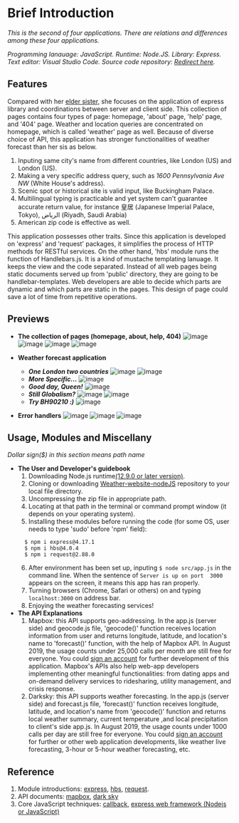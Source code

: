 # Brief Introduction
*This is the second of four applications. There are relations and differences among these four applications.*

*Programming lanauage: JavaScript. Runtime: Node.JS. Library: Express. Text editor: Visual Studio Code. Source code repository: [Redirect here](https://github.com/ZijingMo/Weather-website-nodeJS).*

## Features
Compared with her [elder sister](https://github.com/ZijingMo/After_Graduation/tree/master/Vanilla.JS/Weather), she focuses on the application of express library and coordinations between server and client side. This collection of pages contains four types of page: homepage, 'about' page, 'help' page, and '404' page. Weather and location queries are concentrated on homepage, which is called 'weather' page as well. Because of diverse choice of API, this application has stronger functionalities of weather forecast than her sis as below. 
1. Inputing same city's name from different countries, like London (US) and London (US).
2. Making a very specific address query, such as *1600 Pennsylvania Ave NW* (White House's address).
3. Scenic spot or historical site is valid input, like Buckingham Palace.
4. Multilingual typing is practicable and yet system can't guarantee accurate return value, for instance 皇居 (Japanese Imperial Palace, Tokyo), الرياض (Riyadh, Saudi Arabia)  
5. American zip code is effective as well. 

This application possesses other traits. Since this application is developed on 'express' and 'request' packages, it simplifies the process of HTTP methods for RESTful services. On the other hand, 'hbs' module runs the function of Handlebars.js. It is a kind of mustache templating lanuage. It keeps the view and the code separated. Instead of all web pages being static documents served up from 'public' directory, they are going to be handlebar-templates. Web developers are able to decide which parts are dynamic and which parts are static in the pages. This design of page could save a lot of time from repetitive operations. 

## Previews
- **The collection of pages (homepage, about, help, 404)**
![image](https://github.com/ZijingMo/After_Graduation/blob/master/Node.JS/Weather%20app/Preview/Preview1.png)
![image](https://github.com/ZijingMo/After_Graduation/blob/master/Node.JS/Weather%20app/Preview/Preview2.png)
![image](https://github.com/ZijingMo/After_Graduation/blob/master/Node.JS/Weather%20app/Preview/Preview3.png)
![image](https://github.com/ZijingMo/After_Graduation/blob/master/Node.JS/Weather%20app/Preview/Preview4.png)
- **Weather forecast application**

  - ***One London two countries***
  ![image](https://github.com/ZijingMo/After_Graduation/blob/master/Node.JS/Weather%20app/Preview/Preview5.png)
  ![image](https://github.com/ZijingMo/After_Graduation/blob/master/Node.JS/Weather%20app/Preview/Preview6.png)
  - ***More Specific...***
  ![image](https://github.com/ZijingMo/After_Graduation/blob/master/Node.JS/Weather%20app/Preview/Preview7.png)
  - ***Good day, Queen!***
  ![image](https://github.com/ZijingMo/After_Graduation/blob/master/Node.JS/Weather%20app/Preview/Preview8.png)
  - ***Still Globalism?***
  ![image](https://github.com/ZijingMo/After_Graduation/blob/master/Node.JS/Weather%20app/Preview/Preview9.png)
  ![image](https://github.com/ZijingMo/After_Graduation/blob/master/Node.JS/Weather%20app/Preview/Preview14.png)
  - ***Try BH90210 :)***
  ![image](https://github.com/ZijingMo/After_Graduation/blob/master/Node.JS/Weather%20app/Preview/Preview10.png)  
- **Error handlers**
![image](https://github.com/ZijingMo/After_Graduation/blob/master/Node.JS/Weather%20app/Preview/Preview11.png)
![image](https://github.com/ZijingMo/After_Graduation/blob/master/Node.JS/Weather%20app/Preview/Preview12.png)
![image](https://github.com/ZijingMo/After_Graduation/blob/master/Node.JS/Weather%20app/Preview/Preview13.png)

## Usage, Modules and Miscellany
*Dollar sign($) in this section means path name*
- **The User and Developer's guidebook**
    1. Downloading Node.js runtime[(12.9.0 or later version)](https://nodejs.org/en/download/current/).
    2. Cloning or downloading [Weather-website-nodeJS](https://github.com/ZijingMo/Weather-website-nodeJS) repository to your local file directory. 
    3. Uncompressing the zip file in appropriate path.
    4. Locating at that path in the terminal or command prompt window (it depends on your operating system).
    5. Installing these modules before running the code (for some OS, user needs to type 'sudo' before 'npm' field):
    ```
      $ npm i express@4.17.1 
      $ npm i hbs@4.0.4
      $ npm i request@2.88.0
    ```
    6. After environment has been set up, inputing ``$ node src/app.js`` in the command line. When the sentence of ``Server is up on port  3000`` appears on the screen, it means this app has ran properly. 
    7. Turning browsers (Chrome, Safari or others) on and typing `localhost:3000` on address bar.
    8. Enjoying the weather forecasting services!
- **The API Explanations** 
    1. Mapbox: this API supports geo-addressing. In the app.js (server side) and geocode.js file, 'geocode()' function receives location information from user and returns longitude, latitude, and location's name to 'forecast()' function, with the help of Mapbox API. In August 2019, the usage counts under 25,000 calls per month are still free for everyone. You could [sign an account](https://account.mapbox.com/auth/signup/?route-to=%22/%22) for further development of this application. Mapbox's APIs also help web-app developers implementing other meaningful functionalities: from dating apps and on-demand delivery services to ridesharing, utility management, and crisis response.  
    2. Darksky: this API supports weather forecasting. In the app.js (server side) and forecast.js file, 'forecast()' function receives longitude, latitude, and location's name from 'geocode()' function and returns local weather summary, current temperature ,and local precipitation to client's side app.js. In August 2019, the usage counts under 1000 calls per day are still free for everyone. You could [sign an account](https://darksky.net/dev/register) for further or other web application developments, like weather live forecasting, 3-hour or 5-hour weather forecasting, etc. 
## Reference
1. Module introductions: [express](https://www.npmjs.com/package/express), [hbs](https://www.npmjs.com/package/hbs), [request](https://www.npmjs.com/package/request).
2. API documents: [mapbox](https://docs.mapbox.com/api/search/), [dark sky](https://darksky.net/dev/docs)
3. Core JavaScript techniques: [callback](https://medium.com/codebuddies/getting-to-know-asynchronous-javascript-callbacks-promises-and-async-await-17e0673281ee), [express web framework (Nodejs or JavaScript)](https://developer.mozilla.org/en-US/docs/Learn/Server-side/Express_Nodejs)
